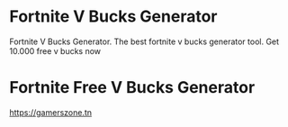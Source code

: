 # Fortnite V Bucks Generator
Fortnite V Bucks Generator. The best fortnite v bucks generator tool. Get 10.000 free v bucks now

# Fortnite Free V Bucks Generator

https://gamerszone.tn


